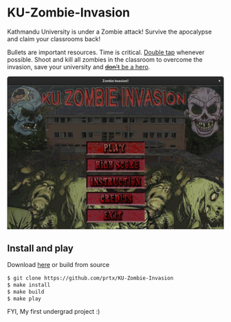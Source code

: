 # KU-Zombie-Invasion

Kathmandu University is under a Zombie attack! Survive the apocalypse and claim your classrooms back!

Bullets are important resources. Time is critical. [Double tap](https://www.youtube.com/watch?v=w4sWxsrEFFs&ab_channel=ALTERIAN%2CINC.) whenever possible. Shoot and kill all zombies in the classroom to overcome the invasion, save your university and [~~don't~~ be a hero](https://www.youtube.com/watch?v=n3yaZ-pjR2M&ab_channel=An01dGr4ndma).

![screenshot](screenshot.png)

## Install and play

Download [here](https://github.com/prtx/KU-Zombie-Invasion/raw/main/ku_zombie) or build from source

```
$ git clone https://github.com/prtx/KU-Zombie-Invasion
$ make install
$ make build
$ make play
```





FYI, My first undergrad project :)
